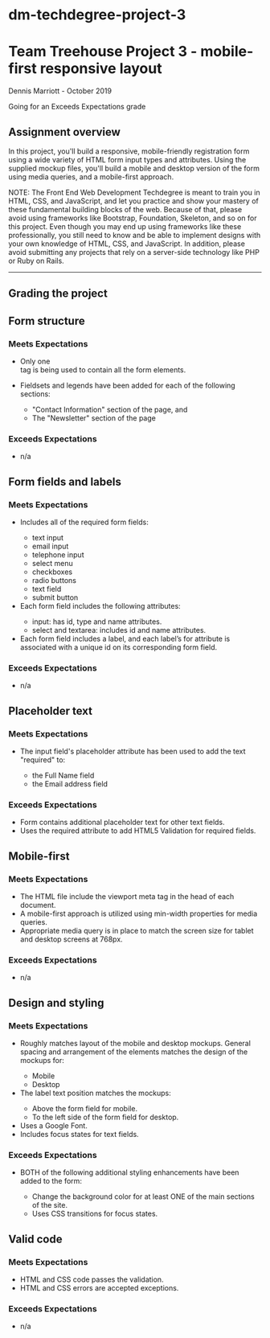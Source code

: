 # dm-techdegree-project-3
<h1>Team Treehouse Project 3 - mobile-first responsive layout</h1>
<a href="https://teamtreehouse.com/"></a>

<p>Dennis Marriott - October 2019</p>
<p>Going for an Exceeds Expectations grade</p>

<h2>Assignment overview</h2>

<p>In this project, you'll build a responsive, mobile-friendly registration form using a wide variety of HTML form input types and attributes. Using the supplied mockup files, you'll build a mobile and desktop version of the form using media queries, and a mobile-first approach.</p> 

<p>NOTE: The Front End Web Development Techdegree is meant to train you in HTML, CSS, and JavaScript, and let you practice and show your mastery of these fundamental building blocks of the web. Because of that, please avoid using frameworks like Bootstrap, Foundation, Skeleton, and so on for this project. Even though you may end up using frameworks like these professionally, you still need to know and be able to implement designs with your own knowledge of HTML, CSS, and JavaScript. In addition, please avoid submitting any projects that rely on a server-side technology like PHP or Ruby on Rails.</p>

<hr>

<h2>Grading the project</h2>

<h2>Form structure</h2>

<h3>Meets Expectations</h3>
    <ul>
        <li>Only one <form> tag is being used to contain all the form elements.</li>
        <li>Fieldsets and legends have been added for each of the following sections:</li>
        <ul>
            <li>"Contact Information" section of the page, and</li> 
            <li>The "Newsletter" section of the page</li>
        </ul>
    </ul>
        
<h3>Exceeds Expectations</h3>
    <ul>
        <li>n/a</li>
    </ul>

<h2>Form fields and labels</h2>

<h3>Meets Expectations</h3>
    <ul>
        <li>Includes all of the required form fields:</li>
        <ul>
            <li>text input</li>
            <li>email input</li>
            <li>telephone input</li>
            <li>select menu</li>
            <li>checkboxes</li>
            <li>radio buttons</li>
            <li>text field</li>
            <li>submit button</li>
        </ul>
        <li>Each form field includes the following attributes:</li>
        <ul>
            <li>input: has id, type and name attributes.</li>
            <li>select and textarea: includes id and name attributes.</li>
        </ul>
        <li>Each form field includes a label, and each label’s for attribute is associated with a unique id on its corresponding form field.</li>
    </ul>

<h3>Exceeds Expectations</h3>
    <ul>
        <li>n/a</li>
    </ul>

<h2>Placeholder text</h2>

<h3>Meets Expectations</h3>
    <ul>
        <li>The input field's placeholder attribute has been used to add the text "required" to:</li>
        <ul>
            <li>the Full Name field</li>
            <li>the Email address field</li>
        </ul>
    </ul>

<h3>Exceeds Expectations</h3>
    <ul>
        <li>Form contains additional placeholder text for other text fields.</li>
        <li>Uses the required attribute to add HTML5 Validation for required fields.</li>
    </ul>

<h2>Mobile-first</h2>

<h3>Meets Expectations</h3>
    <ul>
        <li>The HTML file include the viewport meta tag in the head of each document.</li>
        <li>A mobile-first approach is utilized using min-width properties for media queries.</li>
        <li>Appropriate media query is in place to match the screen size for tablet and desktop screens at 768px.</li>
    </ul>

<h3>Exceeds Expectations</h3>
    <ul>
        <li>n/a</li>
    </ul>

<h2>Design and styling</h2>

<h3>Meets Expectations</h3>
    <ul>
        <li>Roughly matches layout of the mobile and desktop mockups. General spacing and arrangement of the elements matches the design of the mockups for:</li>
        <ul>
            <li>Mobile</li>
            <li>Desktop</li>
        </ul>
        <li>The label text position matches the mockups:</li>
        <ul>
            <li>Above the form field for mobile.</li>
            <li>To the left side of the form field for desktop.</li>
        </ul>
        <li>Uses a Google Font.</li>
        <li>Includes focus states for text fields.</li>
    </ul>

<h3>Exceeds Expectations</h3>
    <ul>
        <li>BOTH of the following additional styling enhancements have been added to the form:</li>
        <ul>
            <li>Change the background color for at least ONE of the main sections of the site.</li>
            <li>Uses CSS transitions for focus states.</li>
        </ul>
    </ul>


<h2>Valid code</h2>

<h3>Meets Expectations</h3>
    <ul>
        <li>HTML and CSS code passes the validation.</li>
        <li>HTML and CSS errors are accepted exceptions.</li>
    </ul>

<h3>Exceeds Expectations</h3>
    <ul>
        <li>n/a</li>
    </ul>